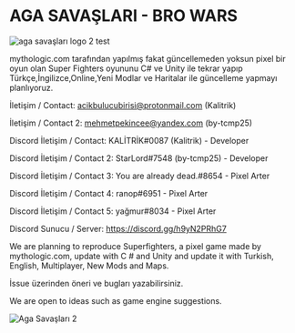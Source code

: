 # AGA SAVAŞLARI - BRO WARS
![aga savaşları logo 2 test](https://user-images.githubusercontent.com/70946597/116781941-ee003100-aa8e-11eb-9068-9a7fe090f929.PNG)


mythologic.com tarafından yapılmış fakat güncellemeden yoksun pixel bir oyun olan Super Fighters oyununu C# ve Unity ile tekrar yapıp Türkçe,İngilizce,Online,Yeni Modlar ve Haritalar ile güncelleme yapmayı planlıyoruz.

İletişim / Contact: acikbulucubirisi@protonmail.com (Kalitrik)

İletişim / Contact 2: mehmetpekincee@yandex.com (by-tcmp25)

Discord İletişim / Contact: KALİTRİK#0087 (Kalitrik) - Developer

Discord İletişim / Contact 2: StarLord#7548 (by-tcmp25) - Developer

Discord İletişim / Contact 3: You are already dead.#8654 - Pixel Arter

Discord İletişim / Contact 4: ranop#6951 - Pixel Arter 

Discord İletişim / Contact 5: yağmur#8034 - Pixel Arter  


Discord Sunucu / Server: https://discord.gg/h9yN2PRhG7

We are planning to reproduce Superfighters, a pixel game made by mythologic.com, update with C # and Unity and update it with Turkish, English, Multiplayer, New Mods and Maps.


 İssue üzerinden öneri ve bugları yazabilirsiniz.
 
 We are open to ideas such as game engine suggestions.
 
![Aga Savaşları 2](https://user-images.githubusercontent.com/70946597/116781952-fa848980-aa8e-11eb-820d-128c684ead38.png)

